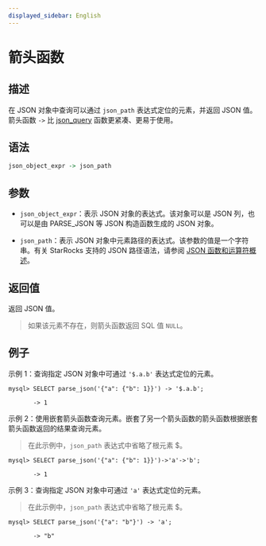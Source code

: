 ```yaml
---
displayed_sidebar: English
---
```


# 箭头函数

## 描述

在 JSON 对象中查询可以通过 `json_path` 表达式定位的元素，并返回 JSON 值。箭头函数 `->` 比 [json_query](json_query.md) 函数更紧凑、更易于使用。

## 语法

```Haskell
json_object_expr -> json_path
```

## 参数

- `json_object_expr`：表示 JSON 对象的表达式。该对象可以是 JSON 列，也可以是由 PARSE_JSON 等 JSON 构造函数生成的 JSON 对象。

- `json_path`：表示 JSON 对象中元素路径的表达式。该参数的值是一个字符串。有关 StarRocks 支持的 JSON 路径语法，请参阅 [JSON 函数和运算符概述](../overview-of-json-functions-and-operators.md)。

## 返回值

返回 JSON 值。

> 如果该元素不存在，则箭头函数返回 SQL 值 `NULL`。

## 例子

示例 1：查询指定 JSON 对象中可通过 `'$.a.b'` 表达式定位的元素。

```plaintext
mysql> SELECT parse_json('{"a": {"b": 1}}') -> '$.a.b';

       -> 1
```

示例 2：使用嵌套箭头函数查询元素。嵌套了另一个箭头函数的箭头函数根据嵌套箭头函数返回的结果查询元素。

> 在此示例中，`json_path` 表达式中省略了根元素 $。

```plaintext
mysql> SELECT parse_json('{"a": {"b": 1}}')->'a'->'b';

       -> 1
```

示例 3：查询指定 JSON 对象中可通过 `'a'` 表达式定位的元素。

> 在此示例中，`json_path` 表达式中省略了根元素 $。

```plaintext
mysql> SELECT parse_json('{"a": "b"}') -> 'a';

       -> "b"